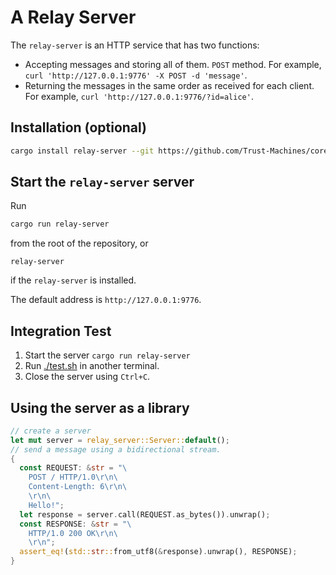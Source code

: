 # A Relay Server

The `relay-server` is an HTTP service that has two functions:

- Accepting messages and storing all of them. `POST` method. 
  For example, `curl 'http://127.0.0.1:9776' -X POST -d 'message'`. 
- Returning the messages in the same order as received for each client. 
  For example, `curl 'http://127.0.0.1:9776/?id=alice'`. 

## Installation (optional)

```sh
cargo install relay-server --git https://github.com/Trust-Machines/core-eng
```

## Start the `relay-server` server

Run

```sh
cargo run relay-server 
```

from the root of the repository, or

```
relay-server
```

if the `relay-server` is installed.

The default address is `http://127.0.0.1:9776`.

## Integration Test

1. Start the server `cargo run relay-server`
2. Run [./test.sh](./test.sh) in another terminal.
3. Close the server using `Ctrl+C`.

## Using the server as a library

```rust
// create a server
let mut server = relay_server::Server::default();
// send a message using a bidirectional stream.
{
  const REQUEST: &str = "\
    POST / HTTP/1.0\r\n\
    Content-Length: 6\r\n\
    \r\n\
    Hello!";
  let response = server.call(REQUEST.as_bytes()).unwrap();
  const RESPONSE: &str = "\
    HTTP/1.0 200 OK\r\n\
    \r\n";
  assert_eq!(std::str::from_utf8(&response).unwrap(), RESPONSE);
}
```
